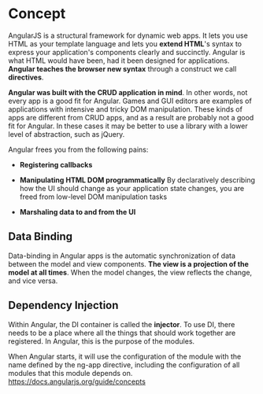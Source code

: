 # Concept

AngularJS is a structural framework for dynamic web apps. It lets you use HTML as your
template language and lets you **extend HTML**'s syntax to express your application's
components clearly and succinctly. Angular is what HTML would have been, had it been
designed for applications. **Angular teaches the browser new syntax** through a
construct we call **directives**.

**Angular was built with the CRUD application in mind**. In other words, not every app
is a good fit for Angular. Games and GUI editors are examples of applications with
intensive and tricky DOM manipulation. These kinds of apps are different from CRUD
apps, and as a result are probably not a good fit for Angular. In these cases it may be
better to use a library with a lower level of abstraction, such as jQuery.

Angular frees you from the following pains:

- 	**Registering callbacks**

- 	**Manipulating HTML DOM programmatically**
	By declaratively describing how the UI should change as your application state changes, you are freed from low-level DOM manipulation tasks

- 	**Marshaling data to and from the UI**

## Data Binding
Data-binding in Angular apps is the automatic synchronization of data between the model and view components. **The view is a projection of the model at all times**. When the model changes, the view reflects the change, and vice versa.

## Dependency Injection

Within Angular, the DI container is called the **injector**.
To use DI, there needs to be a place where all the things that should work together are
registered. In Angular, this is the purpose of the modules.

When Angular starts, it will use the configuration of the module with the name defined by the ng-app directive, including the configuration of all modules that this module depends on.
https://docs.angularjs.org/guide/concepts
